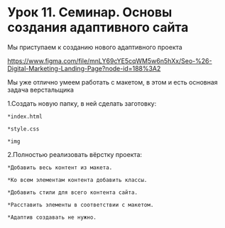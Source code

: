 # Урок 11. Семинар. Основы создания адаптивного сайта

Мы приступаем к созданию нового адаптивного проекта

<https://www.figma.com/file/mnLY69cYE5cqWM5w6n5hXx/Seo-%26-Digital-Marketing-Landing-Page?node-id=188%3A2>

Мы уже отлично умеем работать с макетом, в этом и есть основная задача верстальщика

1.Создать новую папку, в ней сделать заготовку:

    *index.html

    *style.css

    *img

2.Полностью реализовать вёрстку проекта:

    *Добавить весь контент из макета.

    *Ко всем элементам контента добавить классы.

    *Добавить стили для всего контента сайта.

    *Расставить элементы в соответствии с макетом.

    *Адаптив создавать не нужно.
